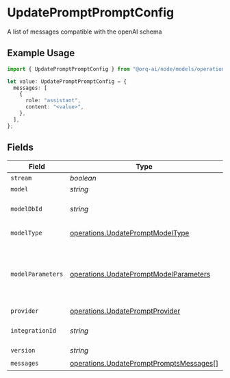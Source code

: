 # UpdatePromptPromptConfig

A list of messages compatible with the openAI schema

## Example Usage

```typescript
import { UpdatePromptPromptConfig } from "@orq-ai/node/models/operations";

let value: UpdatePromptPromptConfig = {
  messages: [
    {
      role: "assistant",
      content: "<value>",
    },
  ],
};
```

## Fields

| Field                                                                                              | Type                                                                                               | Required                                                                                           | Description                                                                                        |
| -------------------------------------------------------------------------------------------------- | -------------------------------------------------------------------------------------------------- | -------------------------------------------------------------------------------------------------- | -------------------------------------------------------------------------------------------------- |
| `stream`                                                                                           | *boolean*                                                                                          | :heavy_minus_sign:                                                                                 | N/A                                                                                                |
| `model`                                                                                            | *string*                                                                                           | :heavy_minus_sign:                                                                                 | N/A                                                                                                |
| `modelDbId`                                                                                        | *string*                                                                                           | :heavy_minus_sign:                                                                                 | The id of the resource                                                                             |
| `modelType`                                                                                        | [operations.UpdatePromptModelType](../../models/operations/updatepromptmodeltype.md)               | :heavy_minus_sign:                                                                                 | The type of the model                                                                              |
| `modelParameters`                                                                                  | [operations.UpdatePromptModelParameters](../../models/operations/updatepromptmodelparameters.md)   | :heavy_minus_sign:                                                                                 | Model Parameters: Not all parameters apply to every model                                          |
| `provider`                                                                                         | [operations.UpdatePromptProvider](../../models/operations/updatepromptprovider.md)                 | :heavy_minus_sign:                                                                                 | N/A                                                                                                |
| `integrationId`                                                                                    | *string*                                                                                           | :heavy_minus_sign:                                                                                 | The id of the resource                                                                             |
| `version`                                                                                          | *string*                                                                                           | :heavy_minus_sign:                                                                                 | N/A                                                                                                |
| `messages`                                                                                         | [operations.UpdatePromptPromptsMessages](../../models/operations/updatepromptpromptsmessages.md)[] | :heavy_check_mark:                                                                                 | N/A                                                                                                |